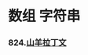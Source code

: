 # 数组 字符串

### 824.[山羊拉丁文](https://github.com/Bingo-Z/Algorithm/blob/main/LeetCode/One-question-per-day/%5B824%5D.%E5%B1%B1%E7%BE%8A%E6%8B%89%E4%B8%81%E6%96%87.md)
